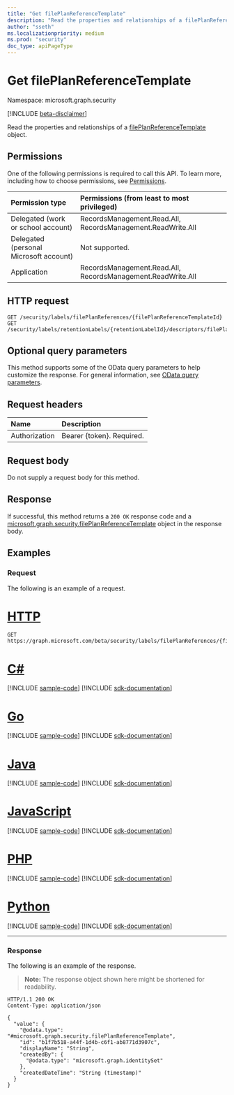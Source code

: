 ```yaml
---
title: "Get filePlanReferenceTemplate"
description: "Read the properties and relationships of a filePlanReferenceTemplate object."
author: "sseth"
ms.localizationpriority: medium
ms.prod: "security"
doc_type: apiPageType
---
```


# Get filePlanReferenceTemplate
Namespace: microsoft.graph.security

[!INCLUDE [beta-disclaimer](../../includes/beta-disclaimer.md)]

Read the properties and relationships of a [filePlanReferenceTemplate](../resources/security-fileplanreferencetemplate.md) object.

## Permissions
One of the following permissions is required to call this API. To learn more, including how to choose permissions, see [Permissions](/graph/permissions-reference).

|Permission type|Permissions (from least to most privileged)|
|:---|:---|
|Delegated (work or school account)|RecordsManagement.Read.All, RecordsManagement.ReadWrite.All|
|Delegated (personal Microsoft account)|Not supported.|
|Application|RecordsManagement.Read.All, RecordsManagement.ReadWrite.All|

## HTTP request

<!-- {
  "blockType": "ignored"
}
-->
``` http
GET /security/labels/filePlanReferences/{filePlanReferenceTemplateId}
GET /security/labels/retentionLabels/{retentionLabelId}/descriptors/filePlanReferenceTemplate
```

## Optional query parameters
This method supports some of the OData query parameters to help customize the response. For general information, see [OData query parameters](/graph/query-parameters).

## Request headers
|Name|Description|
|:---|:---|
|Authorization|Bearer {token}. Required.|

## Request body
Do not supply a request body for this method.

## Response

If successful, this method returns a `200 OK` response code and a [microsoft.graph.security.filePlanReferenceTemplate](../resources/security-fileplanreferencetemplate.md) object in the response body.

## Examples

### Request
The following is an example of a request.
# [HTTP](#tab/http)
<!-- {
  "blockType": "request",
  "name": "get_fileplanreferencetemplate"
}
-->
``` http
GET https://graph.microsoft.com/beta/security/labels/filePlanReferences/{filePlanReferenceTemplateId}
```

# [C#](#tab/csharp)
[!INCLUDE [sample-code](../includes/snippets/csharp/get-fileplanreferencetemplate-csharp-snippets.md)]
[!INCLUDE [sdk-documentation](../includes/snippets/snippets-sdk-documentation-link.md)]

# [Go](#tab/go)
[!INCLUDE [sample-code](../includes/snippets/go/get-fileplanreferencetemplate-go-snippets.md)]
[!INCLUDE [sdk-documentation](../includes/snippets/snippets-sdk-documentation-link.md)]

# [Java](#tab/java)
[!INCLUDE [sample-code](../includes/snippets/java/get-fileplanreferencetemplate-java-snippets.md)]
[!INCLUDE [sdk-documentation](../includes/snippets/snippets-sdk-documentation-link.md)]

# [JavaScript](#tab/javascript)
[!INCLUDE [sample-code](../includes/snippets/javascript/get-fileplanreferencetemplate-javascript-snippets.md)]
[!INCLUDE [sdk-documentation](../includes/snippets/snippets-sdk-documentation-link.md)]

# [PHP](#tab/php)
[!INCLUDE [sample-code](../includes/snippets/php/get-fileplanreferencetemplate-php-snippets.md)]
[!INCLUDE [sdk-documentation](../includes/snippets/snippets-sdk-documentation-link.md)]

# [Python](#tab/python)
[!INCLUDE [sample-code](../includes/snippets/python/get-fileplanreferencetemplate-python-snippets.md)]
[!INCLUDE [sdk-documentation](../includes/snippets/snippets-sdk-documentation-link.md)]

---


### Response
The following is an example of the response.
>**Note:** The response object shown here might be shortened for readability.
<!-- {
  "blockType": "response",
  "truncated": true,
  "@odata.type": "microsoft.graph.security.filePlanReferenceTemplate"
}
-->
``` http
HTTP/1.1 200 OK
Content-Type: application/json

{
  "value": {
    "@odata.type": "#microsoft.graph.security.filePlanReferenceTemplate",
    "id": "b1f7b518-a44f-1d4b-c6f1-ab8771d3907c",
    "displayName": "String",
    "createdBy": {
      "@odata.type": "microsoft.graph.identitySet"
    },
    "createdDateTime": "String (timestamp)"
  }
}
```


